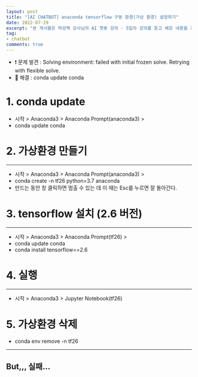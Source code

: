 ```yaml
---   
layout: post  
title: "[AI CHATBOT] anaconda tensorflow 구동 환경(가상 환경) 설정하기"
date: 2022-07-29
excerpt: "본 게시물은 박성백 강사님의 AI 챗봇 강의 - 5일차 강의를 듣고 배운 내용을 기록하였습니다."
tag:
- chatbot
comments: true
---  
```

- ❗ 문제 발견 : Solving environment: failed with initial frozen solve. Retrying with flexible solve.
- 🔵 해결 : conda update conda

# 1. conda update
- 시작 > Anaconda3 > Anaconda Prompt(anaconda3) >
- conda update conda

# 2. 가상환경 만들기
---
- 시작 > Anaconda3 > Anaconda Prompt(anaconda3) >
- conda create -n tf26 python=3.7 anaconda
- 만드는 동안 창 클릭하면 멈출 수 있는 데 이 때는 Esc를 누르면 잘 돌아간다.

# 3. tensorflow 설치 (2.6 버전)
---
- 시작 > Anaconda3 > Anaconda Prompt(tf26) >
- conda update conda
- conda install tensorflow==2.6

# 4. 실행
---
- 시작 > Anaconda3 > Jupyter Notebook(tf26)

# 5. 가상환경 삭제
- conda env remove -n tf26

---
## But,,, 실패...
